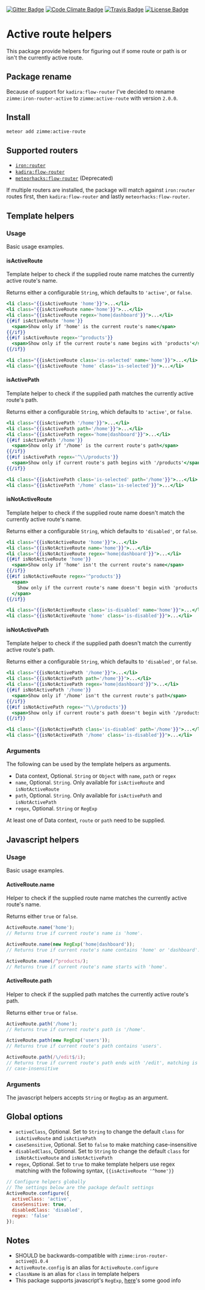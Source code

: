 [![Gitter Badge]][Gitter]
[![Code Climate Badge]][Code Climate]
[![Travis Badge]][Travis]
[![License Badge]][License]

# Active route helpers

This package provide helpers for figuring out if some route or path is or isn't
the currently active route.

## Package rename

Because of support for `kadira:flow-router` I've decided to rename
`zimme:iron-router-active` to `zimme:active-route` with version `2.0.0`.

## Install

```sh
meteor add zimme:active-route
```

## Supported routers

* [`iron:router`]
* [`kadira:flow-router`]
* [`meteorhacks:flow-router`] (Deprecated)

If multiple routers are installed, the package will match against `iron:router`
routes first, then `kadira:flow-router` and lastly `meteorhacks:flow-router`.

## Template helpers

### Usage

Basic usage examples.

#### isActiveRoute

Template helper to check if the supplied route name matches the currently active
route's name.

Returns either a configurable `String`, which defaults to `'active'`, or
`false`.

```handlebars
<li class="{{isActiveRoute 'home'}}">...</li>
<li class="{{isActiveRoute name='home'}}">...</li>
<li class="{{isActiveRoute regex='home|dashboard'}}">...</li>
{{#if isActiveRoute 'home'}}
  <span>Show only if 'home' is the current route's name</span>
{{/if}}
{{#if isActiveRoute regex='^products'}}
  <span>Show only if the current route's name begins with 'products'</span>
{{/if}}

<li class="{{isActiveRoute class='is-selected' name='home'}}">...</li>
<li class="{{isActiveRoute 'home' class='is-selected'}}">...</li>
```

#### isActivePath

Template helper to check if the supplied path matches the currently active
route's path.

Returns either a configurable `String`, which defaults to `'active'`, or
`false`.

```handlebars
<li class="{{isActivePath '/home'}}">...</li>
<li class="{{isActivePath path='/home'}}">...</li>
<li class="{{isActivePath regex='home|dashboard'}}">...</li>
{{#if isActivePath '/home'}}
  <span>Show only if '/home' is the current route's path</span>
{{/if}}
{{#if isActivePath regex='^\\/products'}}
  <span>Show only if current route's path begins with '/products'</span>
{{/if}}

<li class="{{isActivePath class='is-selected' path='/home'}}">...</li>
<li class="{{isActivePath '/home' class='is-selected'}}">...</li>
```

#### isNotActiveRoute

Template helper to check if the supplied route name doesn't match the currently
active route's name.

Returns either a configurable `String`, which defaults to `'disabled'`, or
`false`.

```handlebars
<li class="{{isNotActiveRoute 'home'}}">...</li>
<li class="{{isNotActiveRoute name='home'}}">...</li>
<li class="{{isNotActiveRoute regex='home|dashboard'}}">...</li>
{{#if isNotActiveRoute 'home'}}
  <span>Show only if 'home' isn't the current route's name</span>
{{/if}}
{{#if isNotActiveRoute regex='^products'}}
  <span>
    Show only if the current route's name doesn't begin with 'products'
  </span>
{{/if}}

<li class="{{isNotActiveRoute class='is-disabled' name='home'}}">...</li>
<li class="{{isNotActiveRoute 'home' class='is-disabled'}}">...</li>
```

#### isNotActivePath

Template helper to check if the supplied path doesn't match the currently active
route's path.

Returns either a configurable `String`, which defaults to `'disabled'`, or
`false`.

```handlebars
<li class="{{isNotActivePath '/home'}}">...</li>
<li class="{{isNotActivePath path='/home'}}">...</li>
<li class="{{isNotActivePath regex='home|dashboard'}}">...</li>
{{#if isNotActivePath '/home'}}
  <span>Show only if '/home' isn't the current route's path</span>
{{/if}}
{{#if isNotActivePath regex='^\\/products'}}
  <span>Show only if current route's path doesn't begin with '/products'</span>
{{/if}}

<li class="{{isNotActivePath class='is-disabled' path='/home'}}">...</li>
<li class="{{isNotActivePath '/home' class='is-disabled'}}">...</li>
```

### Arguments

The following can be used by the template helpers as arguments.

* Data context, Optional. `String` or `Object` with `name`, `path` or `regex`
* `name`, Optional. `String`. Only available for `isActiveRoute` and
  `isNotActiveRoute`
* `path`, Optional. `String`. Only available for `isActivePath` and
  `isNotActivePath`
* `regex`, Optional. `String` or `RegExp`

At least one of Data context, `route` or `path` need to be supplied.

## Javascript helpers

### Usage

Basic usage examples.

#### ActiveRoute.name

Helper to check if the supplied route name matches the currently active route's
name.

Returns either `true` or `false`.

```js
ActiveRoute.name('home');
// Returns true if current route's name is 'home'.

ActiveRoute.name(new RegExp('home|dashboard'));
// Returns true if current route's name contains 'home' or 'dashboard'.

ActiveRoute.name(/^products/);
// Returns true if current route's name starts with 'home'.
```

#### ActiveRoute.path

Helper to check if the supplied path matches the currently active route's path.

Returns either `true` or `false`.

```js
ActiveRoute.path('/home');
// Returns true if current route's path is '/home'.

ActiveRoute.path(new RegExp('users'));
// Returns true if current route's path contains 'users'.

ActiveRoute.path(/\/edit$/i);
// Returns true if current route's path ends with '/edit', matching is
// case-insensitive
```

### Arguments

The javascript helpers accepts `String` or `RegExp` as an argument.

## Global options

* `activeClass`, Optional. Set to `String` to change the default
  `class` for `isActiveRoute` and `isActivePath`
* `caseSensitive`, Optional. Set to `false` to make matching case-insensitive
* `disabledClass`, Optional. Set to `String` to change the default
  `class` for `isNotActiveRoute` and `isNotActivePath`
* `regex`, Optional. Set to `true` to make template helpers use regex matching
  with the following syntax, `{{isActiveRoute '^home'}}`

```js
// Configure helpers globally
// The settings below are the package default settings
ActiveRoute.configure({
  activeClass: 'active',
  caseSensitive: true,
  disabledClass: 'disabled',
  regex: 'false'
});
```

## Notes

* SHOULD be backwards-compatible with `zimme:iron-router-active@1.0.4`
* `ActiveRoute.config` is an alias for `ActiveRoute.configure`
* `className` is an alias for `class` in template helpers
* This package supports javascript's `RegExp`, [here][Regexp]'s some good info

[Code Climate]: https://codeclimate.com/github/zimme/meteor-active-route
[Code Climate Badge]: https://img.shields.io/codeclimate/github/zimme/meteor-active-route.svg
[Gitter]: https://gitter.im/zimme/meteor-active-route
[Gitter Badge]: https://img.shields.io/badge/gitter-join_chat-brightgreen.svg
[`iron:router`]: https://atmospherejs.com/iron/router
[`kadira:flow-router`]: https://atmospherejs.com/kadira/flow-router
[License]: https://github.com/zimme/meteor-collection-timestampable/blob/master/LICENSE.md
[License Badge]: https://img.shields.io/badge/license-MIT-blue.svg
[`meteorhacks:flow-router`]: https://atmospherejs.com/meteorhacks/flow-router
[Regexp]: https://developer.mozilla.org/en/docs/Web/JavaScript/Guide/Regular_Expressions
[Travis]: https://travis-ci.org/zimme/meteor-active-route
[Travis Badge]: https://img.shields.io/travis/zimme/meteor-active-route.svg
